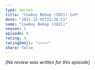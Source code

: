 ```yaml
---
type: series
title: "Cowboy Bebop (2021) 1x9"
date: "2021-12-05T22:28:51"
name: "Cowboy Bebop (2021)"
season: 1
episode: 9
rating: 4
ratingEmoji: "⭐️⭐️⭐️⭐️"
share: false
---
```


_[No review was written for this episode]_
